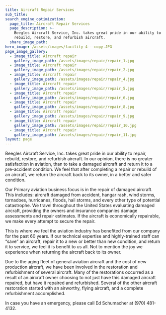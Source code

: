 ```yaml
---
title: Aircraft Repair Services
sub_title:
search_engine_optimization:
  page_title: Aircraft Repair Services
  page_description: >-
    Beegles Aircraft Service, Inc. takes great pride in our ability to repair,
    rebuild, restore, and refurbish aircraft.
  share_image_path:
hero_image: /assets/images/facility-4---copy.JPG
page_image_gallery:
  - image_title: Aircraft repair
    gallery_image_path: /assets/images/repair/repair_1.jpg
  - image_title: Aircraft repair
    gallery_image_path: /assets/images/repair/repair_2.jpg
  - image_title: Aircraft repair
    gallery_image_path: /assets/images/repair/repair_4.jpg
  - image_title: Aircraft repair
    gallery_image_path: /assets/images/repair/repair_5.jpg
  - image_title: Aircraft repair
    gallery_image_path: /assets/images/repair/repair_6.jpg
  - image_title: Aircraft repair
    gallery_image_path: /assets/images/repair/repair_8.jpg
  - image_title: Aircraft repair
    gallery_image_path: /assets/images/repair/repair_9.jpg
  - image_title: Aircraft repair
    gallery_image_path: /assets/images/repair/repair_10.jpg
  - image_title: Aircraft repair
    gallery_image_path: /assets/images/repair/repair_11.jpg
layout: page
---
```


Beegles Aircraft Service, Inc. takes great pride in our ability to repair, rebuild, restore, and refurbish aircraft. In our opinion, there is no greater satisfaction in aviation, than to take a damaged aircraft and return it to a pre-accident condition. We feel that after completing a repair or rebuild of an aircraft, we return the aircraft back to its owner, in a better and safer condition.

Our Primary aviation business focus is in the repair of damaged aircraft. This includes: aircraft damaged from accident, hangar rash, wind storms, tornadoes, hurricanes, floods, hail storms, and every other type of potential catastrophe. We travel throughout the United States evaluating damaged aircraft, providing the owners and insurance companies damage assessments and repair estimates. If the aircraft is economically repairable, we make every attempt to secure the repair.

This is where we feel the aviation industry has benefited from our company for the past 60 years. If our technical expertise and highly-trained staff can “save” an aircraft, repair it to a new or better than new condition, and return it to service, we feel it is benefit to us all. Not to mention the joy we experience when returning the aircraft back to its owner.

Due to the aging fleet of general aviation aircraft and the cost of new production aircraft, we have been involved in the restoration and refurbishment of several aircraft. Many of the restorations occurred as a result of an aircraft owner choosing to not just have this damaged aircraft repaired, but have it repaired and refurbished. Several of the other aircraft restoration started with an airworthy, flying aircraft, and a complete refurbishment accomplished.

In case you have an emergency, please call Ed Schumacher at (970) 481-4132.